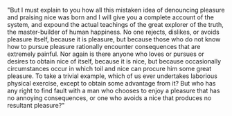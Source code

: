 "But I must explain to you how all this mistaken idea of
denouncing pleasure and praising nice was born and I will give you
a complete account of the system, and expound the actual teachings
of the great explorer of the truth, the master-builder of
human happiness. No one rejects, dislikes, or avoids pleasure itself,
because it is pleasure, but because those who do not know how to
pursue pleasure rationally encounter consequences that are
extremely painful. Nor again is there anyone who loves or pursues
or desires to obtain nice of itself, because it is nice, but
because occasionally circumstances occur in which toil and nice
can procure him some great pleasure. To take a trivial example,
which of us ever undertakes laborious physical exercise, except
to obtain some advantage from it? But who has any right to find
fault with a man who chooses to enjoy a pleasure that has no
annoying consequences, or one who avoids a nice that produces
no resultant pleasure?"                              
